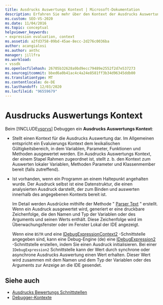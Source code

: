 ```yaml
---
title: Ausdrucks Auswertungs Kontext | Microsoft-Dokumentation
description: Erfahren Sie mehr über den Kontext der Ausdrucks Auswertung, der einen Kontext für die Ausdrucks Auswertung darstellt und vorhanden ist, wenn ein Programm an einem Haltepunkt angehalten wurde.
ms.custom: SEO-VS-2020
ms.date: 11/04/2016
ms.topic: conceptual
helpviewer_keywords:
- expression evaluation, context
ms.assetid: a2fd3758-09bd-45ae-8ecc-2d276c0036ba
author: acangialosi
ms.author: anthc
manager: jillfra
ms.workload:
- vssdk
ms.openlocfilehash: 26705b32628a9bd9ecc79489e2552f2d7e537273
ms.sourcegitcommit: bbed6a0b41ac4c4a24e8581ff3b34d96345ddb00
ms.translationtype: MT
ms.contentlocale: de-DE
ms.lasthandoff: 12/03/2020
ms.locfileid: "96559679"
---
```

# <a name="expression-evaluation-context"></a>Ausdrucks Auswertungs Kontext
Beim [!INCLUDE[vsprvs](../../code-quality/includes/vsprvs_md.md)] Debuggen ein **Ausdrucks Auswertungs Kontext**:

- Stellt einen Kontext für die Ausdrucks Auswertung dar. Im Allgemeinen entspricht ein Evaluierungs Kontext dem lexikalischen Gültigkeitsbereich, in dem Variablen, Parameter, Funktionen und Methoden ausgewertet werden. Ein Ausdrucks Auswertungs Kontext, der einem Stapel Rahmen zugeordnet ist, stellt z. b. den Kontext zum Auswerten lokaler Variablen, Methoden Parameter und Klassenmember bereit (falls zutreffend).

- Ist vorhanden, wenn ein Programm an einem Haltepunkt angehalten wurde. Der Ausdruck selbst ist eine Datenstruktur, die einen analysierten Ausdruck darstellt, der zum Binden und auswerten innerhalb des angegebenen Kontexts bereit ist.

     Im Detail werden Ausdrücke mithilfe der Methode " [Parser Text](../../extensibility/debugger/reference/idebugexpressioncontext2-parsetext.md) " erstellt. Wenn ein Ausdruck ausgewertet wird, generiert er eine druckbare Zeichenfolge, die den Namen und Typ der Variablen oder des Arguments und seinen Werts enthält. Diese Zeichenfolge wird im Überwachungsfenster oder im Fenster Lokal der IDE angezeigt.

     Wenn eine `BSTR` und eine [IDebugExpressionContext2](../../extensibility/debugger/reference/idebugexpressioncontext2.md) -Schnittstelle angegeben sind, kann eine Debug-Engine (de) eine [IDebugExpression2](../../extensibility/debugger/reference/idebugexpression2.md) -Schnittstelle erstellen, indem Sie einen Ausdruck initialisieren. Bei einer `IDebugExpression2` Schnittstelle kann der Wert durch synchrone oder asynchrone Ausdrucks Auswertung einen Wert erhalten. Dieser Wert wird zusammen mit dem Namen und dem Typ der Variablen oder des Arguments zur Anzeige an die IDE gesendet.

## <a name="see-also"></a>Siehe auch
- [Ausdrucks Bewertungs Schnittstellen](../../extensibility/debugger/reference/expression-evaluation-interfaces.md)
- [Debugger-Kontexte](../../extensibility/debugger/debugger-contexts.md)
